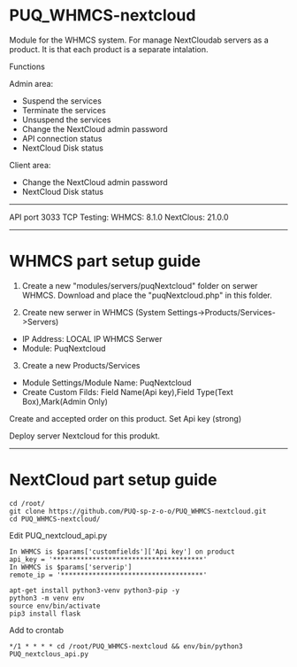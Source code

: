 # PUQ_WHMCS-nextcloud

Module for the WHMCS system.
For manage NextCloudab servers as a product.
It is that each product is a separate intalation.

Functions

Admin area:
- Suspend the services
- Terminate the services
- Unsuspend the services
- Change the NextCloud admin password
- API connection status
- NextCloud Disk status

Client area:
- Change the NextCloud admin password
- NextCloud Disk status
---------------------------------------------------------------
API port 3033 TCP
Testing:
WHMCS: 8.1.0
NextClous: 21.0.0

--------------------------------------------------------------
# WHMCS part setup guide
1. Create a new "modules/servers/puqNextcloud" folder on serwer WHMCS. Download and place the "puqNextcloud.php" in this folder.

2. Create new serwer in WHMCS (System Settings->Products/Services->Servers) 

- IP Address: LOCAL IP WHMCS Serwer
- Module: PuqNextcloud
3. Create a new Products/Services
- Module Settings/Module Name: PuqNextcloud
- Create Custom Filds: Field Name(Api key),Field Type(Text Box),Mark(Admin Only)

Create and accepted order on this product. Set Api key (strong)

Deploy server Nextcloud for this produkt.
 
-------------------------------------------------------------
# NextCloud part setup guide
```
cd /root/ 
git clone https://github.com/PUQ-sp-z-o-o/PUQ_WHMCS-nextcloud.git
cd PUQ_WHMCS-nextcloud/
```
Edit PUQ_nextcloud_api.py 
```
In WHMCS is $params['customfields']['Api key'] on product
api_key = '**************************************'
In WHMCS is $params['serverip']
remote_ip = '************************************'
```
```
apt-get install python3-venv python3-pip -y
python3 -m venv env
source env/bin/activate
pip3 install flask
```

Add to crontab
```
*/1 * * * * cd /root/PUQ_WHMCS-nextcloud && env/bin/python3 PUQ_nextclous_api.py
```
